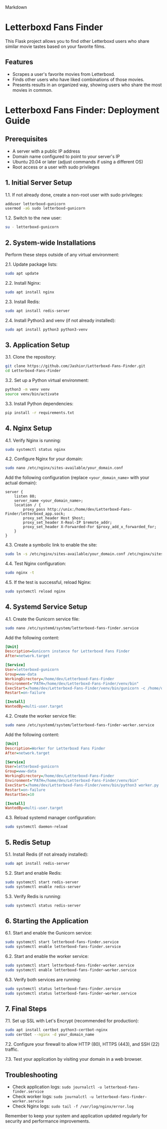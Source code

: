 Markdown

# Letterboxd Fans Finder

This Flask project allows you to find other Letterboxd users who share similar movie tastes based on your favorite films.

## Features

* Scrapes a user's favorite movies from Letterboxd.
* Finds other users who have liked combinations of those movies.
* Presents results in an organized way, showing users who share the most movies in common.


# Letterboxd Fans Finder: Deployment Guide

## Prerequisites
- A server with a public IP address
- Domain name configured to point to your server's IP
- Ubuntu 20.04 or later (adjust commands if using a different OS)
- Root access or a user with sudo privileges

## 1. Initial Server Setup

1.1. If not already done, create a non-root user with sudo privileges:
```bash
adduser letterboxd-gunicorn
usermod -aG sudo letterboxd-gunicorn
```

1.2. Switch to the new user:
```bash
su - letterboxd-gunicorn
```

## 2. System-wide Installations

Perform these steps outside of any virtual environment:

2.1. Update package lists:
```bash
sudo apt update
```

2.2. Install Nginx:
```bash
sudo apt install nginx
```

2.3. Install Redis:
```bash
sudo apt install redis-server
```

2.4. Install Python3 and venv (if not already installed):
```bash
sudo apt install python3 python3-venv
```

## 3. Application Setup

3.1. Clone the repository:
```bash
git clone https://github.com/Jashior/Letterboxd-Fans-Finder.git
cd Letterboxd-Fans-Finder
```

3.2. Set up a Python virtual environment:
```bash
python3 -m venv venv
source venv/bin/activate
```

3.3. Install Python dependencies:
```bash
pip install -r requirements.txt
```

## 4. Nginx Setup

4.1. Verify Nginx is running:
```bash
sudo systemctl status nginx
```

4.2. Configure Nginx for your domain:
```bash
sudo nano /etc/nginx/sites-available/your_domain.conf
```

Add the following configuration (replace `<your_domain_name>` with your actual domain):
```nginx
server {
    listen 80;
    server_name <your_domain_name>;
    location / {
        proxy_pass http://unix:/home/dev/Letterboxd-Fans-Finder/letterboxd_app.sock;
        proxy_set_header Host $host;
        proxy_set_header X-Real-IP $remote_addr;
        proxy_set_header X-Forwarded-For $proxy_add_x_forwarded_for;
    }
}
```

4.3. Create a symbolic link to enable the site:
```bash
sudo ln -s /etc/nginx/sites-available/your_domain.conf /etc/nginx/sites-enabled/
```

4.4. Test Nginx configuration:
```bash
sudo nginx -t
```

4.5. If the test is successful, reload Nginx:
```bash
sudo systemctl reload nginx
```

## 4. Systemd Service Setup

4.1. Create the Gunicorn service file:
```bash
sudo nano /etc/systemd/system/letterboxd-fans-finder.service
```

Add the following content:
```ini
[Unit]
Description=Gunicorn instance for Letterboxd Fans Finder
After=network.target

[Service]
User=letterboxd-gunicorn
Group=www-data
WorkingDirectory=/home/dev/Letterboxd-Fans-Finder
Environment="PATH=/home/dev/Letterboxd-Fans-Finder/venv/bin"
ExecStart=/home/dev/Letterboxd-Fans-Finder/venv/bin/gunicorn -c /home/dev/Letterboxd-Fans-Finder/gunicorn.conf.py
Restart=on-failure

[Install]
WantedBy=multi-user.target
```

4.2. Create the worker service file:
```bash
sudo nano /etc/systemd/system/letterboxd-fans-finder-worker.service
```

Add the following content:
```ini
[Unit]
Description=Worker for Letterboxd Fans Finder
After=network.target

[Service]
User=letterboxd-gunicorn
Group=www-data
WorkingDirectory=/home/dev/Letterboxd-Fans-Finder
Environment="PATH=/home/dev/Letterboxd-Fans-Finder/venv/bin"
ExecStart=/home/dev/Letterboxd-Fans-Finder/venv/bin/python3 worker.py
Restart=on-failure
RestartSec=10

[Install]
WantedBy=multi-user.target
```

4.3. Reload systemd manager configuration:
```bash
sudo systemctl daemon-reload
```

## 5. Redis Setup

5.1. Install Redis (if not already installed):
```bash
sudo apt install redis-server
```

5.2. Start and enable Redis:
```bash
sudo systemctl start redis-server
sudo systemctl enable redis-server
```

5.3. Verify Redis is running:
```bash
sudo systemctl status redis-server
```

## 6. Starting the Application

6.1. Start and enable the Gunicorn service:
```bash
sudo systemctl start letterboxd-fans-finder.service
sudo systemctl enable letterboxd-fans-finder.service
```

6.2. Start and enable the worker service:
```bash
sudo systemctl start letterboxd-fans-finder-worker.service
sudo systemctl enable letterboxd-fans-finder-worker.service
```

6.3. Verify both services are running:
```bash
sudo systemctl status letterboxd-fans-finder.service
sudo systemctl status letterboxd-fans-finder-worker.service
```

## 7. Final Steps

7.1. Set up SSL with Let's Encrypt (recommended for production):
```bash
sudo apt install certbot python3-certbot-nginx
sudo certbot --nginx -d your_domain_name
```

7.2. Configure your firewall to allow HTTP (80), HTTPS (443), and SSH (22) traffic.

7.3. Test your application by visiting your domain in a web browser.

## Troubleshooting

- Check application logs: `sudo journalctl -u letterboxd-fans-finder.service`
- Check worker logs: `sudo journalctl -u letterboxd-fans-finder-worker.service`
- Check Nginx logs: `sudo tail -f /var/log/nginx/error.log`

Remember to keep your system and application updated regularly for security and performance improvements.


